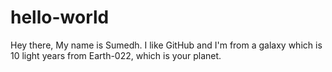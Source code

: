 # hello-world

Hey there,
My name is Sumedh. I like GitHub and I'm from a galaxy which is 10 light years from Earth-022, which is your planet.
